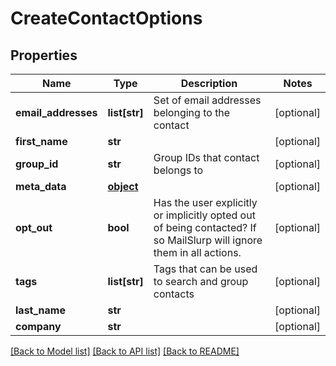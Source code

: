 # CreateContactOptions

## Properties
Name | Type | Description | Notes
------------ | ------------- | ------------- | -------------
**email_addresses** | **list[str]** | Set of email addresses belonging to the contact | [optional] 
**first_name** | **str** |  | [optional] 
**group_id** | **str** | Group IDs that contact belongs to | [optional] 
**meta_data** | [**object**]() |  | [optional] 
**opt_out** | **bool** | Has the user explicitly or implicitly opted out of being contacted? If so MailSlurp will ignore them in all actions. | [optional] 
**tags** | **list[str]** | Tags that can be used to search and group contacts | [optional] 
**last_name** | **str** |  | [optional] 
**company** | **str** |  | [optional] 

[[Back to Model list]](../README#documentation-for-models) [[Back to API list]](../README#documentation-for-api-endpoints) [[Back to README]](../README)


